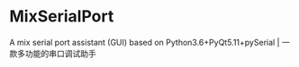 # MixSerialPort
A mix serial port assistant (GUI) based on Python3.6+PyQt5.11+pySerial | 一款多功能的串口调试助手
